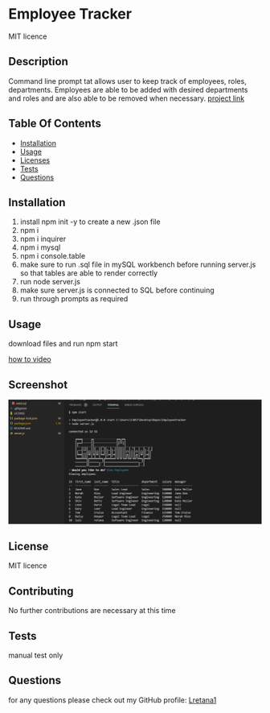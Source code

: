 # Employee Tracker
MIT licence
    
## Description
Command line prompt tat allows user to keep track of employees, roles, departments. Employees are able to be added with desired departments and roles and are also able to be removed when necessary. 
[project link](https://github.com/lretana1/EmployeeTracker)

## Table Of Contents
* [Installation](#user-content-installation)
* [Usage](#user-content-usage)
* [Licenses](#user-content-licenses)
* [Tests](#user-content-tests)
* [Questions](#user-content-questions)
    
## Installation
1. install npm init -y to create a new .json file
2. npm i
3. npm i inquirer
4. npm i mysql
5. npm i console.table
6. make sure to run .sql file in mySQL workbench before running server.js so that tables are able to render correctly
7. run node server.js
8. make sure server.js is connected to SQL before continuing
9. run through prompts as required 

## Usage
download files and run npm start

[how to video](https://watch.screencastify.com/v/Zbo3aHpOoeRlZEjVSHY7)
## Screenshot
![ScreenShot](assets/screenshottracker.PNG)

## License
MIT licence
    
## Contributing
No further contributions are necessary at this time
 
## Tests
manual test only

## Questions
for any questions please check out my GitHub profile: [Lretana1](https://github.com/lretana1)  
